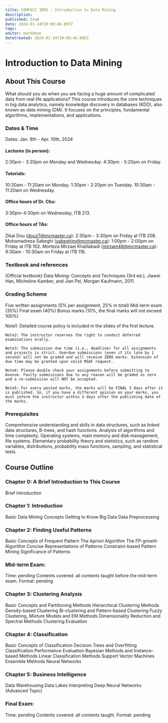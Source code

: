 ```yaml
---
title: COMPSCI 3DM3 - Introduction to Data Mining
description: 
published: true
date: 2024-01-24T20:09:46.897Z
tags: 
editor: markdown
dateCreated: 2024-01-24T20:08:46.086Z
---
```


# Introduction to Data Mining

## About This Course

What should you do when you are facing a huge amount of complicated data from real life applications? This course introduces the core techniques in big data analytics, namely knowledge discovery in databases (KDD), also known as data mining (DM). It focuses on the principles, fundamental algorithms, implementations, and applications.

### Dates & Time

Dates: Jan. 8th - Apr. 10th, 2024

#### Lectures (in person):

2:30pm - 3:20pm on Monday and Wednesday.
4:30pm - 5:20pm on Friday.

#### Tutorials:

10:30am - 11:20am on Monday.
1:30pm - 2:20pm on Tuesday.
10:30am - 11:20am on Wednesday.

#### Office hours of Dr. Chu:

3:30pm-4:30pm on Wednesday, ITB 213.

#### Office hours of TAs:

Zikai Dou (douz7@mcmaster.ca): 2:30pm - 3:30pm on Friday at ITB 208.
Mohamadreza Sabeghi (sabeghim@mcmaster.ca): 1:00pm - 2:00pm on Friday at ITB 102.
Morteza Mirzaei Khalilabadi (mirzam48@mcmaster.ca): 9:30am - 10:30am on Friday at ITB 116.

### Textbook and references

(Official textbook) Data Mining: Concepts and Techniques (3rd ed.), Jiawei Han, Micheline Kamber, and Jian Pei, Morgan Kaufmann, 2011.

### Grading Scheme

Five written assignments (5% per assignment, 25% in total)
Mid-term exam (35%)
Final exam (40%)
Bonus marks (10%, the final marks will not exceed 100%)

Note1: Detailed course policy is included in the slides of the first lecture.

    Note2: The instructor reserves the right to conduct deferred examinations orally.

    Note3: The submission due time (i.e., deadline) for all assignments and projects is strict. Overdue submissions (even if its late by 1 second) will not be graded and will receive ZERO marks. Extension of due time may be granted upon valid MSAF request.

    Note4: Please double check your assignments before submitting to Avenue. Faulty submissions due to any reason will be graded as zero and a re-submission will NOT be accepted.

    Note5: For every posted marks, the marks will be FINAL 3 days after it is published. So, if you have a different opinion on your marks, you must inform the instructor within 3 days after the publishing date of the marks.

### Prerequisites

Comprehensive understanding and skills in data structures, such as linked data structures, B-trees, and hash functions.
Analysis of algorithms and time complexity.
Operating systems, main memory and disk management, file systems.
Elementary probability theory and statistics, such as random variables, distributions, probability mass functions, sampling, and statistical tests.

## Course Outline

### Chapter 0: A Brief Introduction to This Course

Brief Introduction

### Chapter 1: Introduction

Basic Data Mining Concepts
Getting to Know Big Data
Data Preprocessing

### Chapter 2: Finding Useful Patterns

Basic Concepts of Frequent Pattern
The Apriori Algorithm
The FP-growth Algorithm
Concise Representations of Patterns
Constraint-based Pattern Mining
Significance of Patterns

### Mid-term Exam:

Time: pending
Contents covered: all contents taught before the mid-term exam.
Format: pending

### Chapter 3: Clustering Analysis

Basic Concepts and Partitioning Methods
Hierarchical Clustering Methods
Density-based Clustering
Bi-clustering and Pattern-based Clustering
Fuzzy Clustering, Mixture Models and EM Methods
Dimensionality Reduction and Spectral Methods
Clustering Evaluation

### Chapter 4: Classification

Basic Concepts of Classification
Decision Trees and Overfitting
Classification Performance Evaluation
Bayesian Methods and Instance-based Methods
Linear Classification Methods
Support Vector Machines
Ensemble Methods
Neural Networks

### Chapter 5: Business Intelligence

Data Warehousing
Data Lakes
Interpreting Deep Neural Networks (Advanced Topic)

### Final Exam:

Time: pending
Contents covered: all contents taught.
Format: pending
